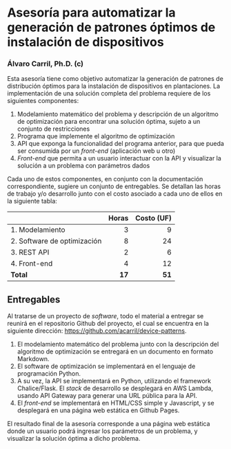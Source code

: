 # Asesoría para automatizar la generación de patrones óptimos de instalación de dispositivos

### Álvaro Carril, Ph.D. (c)

Esta asesoría tiene como objetivo automatizar la generación de patrones de distribución óptimos para la instalación de dispositivos en plantaciones.
La implementación de una solución completa del problema requiere de los siguientes componentes:

1. Modelamiento matemático del problema y descripción de un algoritmo de optimización para encontrar una solución óptima, sujeto a un conjunto de restricciones
2. Programa que implemente el algoritmo de optimización
3. API que exponga la funcionalidad del programa anterior, para que pueda ser consumida por un _front-end_ (aplicación web u otro)
4. _Front-end_ que permita a un usuario interactuar con la API y visualizar la solución a un problema con parámetros dados

Cada uno de estos componentes, en conjunto con la documentación correspondiente, sugiere un conjunto de entregables.
Se detallan las horas de trabajo y/o desarrollo junto con el costo asociado a cada uno de ellos en la siguiente tabla:

|                             | Horas | Costo (UF) |
|-----------------------------|------:|-----------:|
| 1. Modelamiento             |     3 |          9 |
| 2. Software de optimización |     8 |         24 |
| 3. REST API                 |     2 |          6 |
| 4. Front-end                |     4 |         12 |
| **Total**                   |**17** |     **51** |

## Entregables

Al tratarse de un proyecto de _software_, todo el material a entregar se reunirá en el repositorio Github del proyecto, el cual se encuentra en la siguiente dirección: https://github.com/acarril/device-patterns.

1. El modelamiento matemático del problema junto con la descripción del algoritmo de optimización se entregará en un documento en formato Markdown.
2. El software de optimización se implementará en el lenguaje de programación Python.
3. A su vez, la API se implementará en Python, utilizando el framework Chalice/Flask. El _stack_ de desarrollo se desplegará en AWS Lambda, usando API Gateway para generar una URL pública para la API.
4. El _front-end_ se implementará en HTML/CSS simple y Javascript, y se desplegará en una página web estática en Github Pages.

El resultado final de la asesoría corresponde a una página web estática donde un usuario podrá ingresar los parámetros de un problema, y visualizar la solución óptima a dicho problema.

